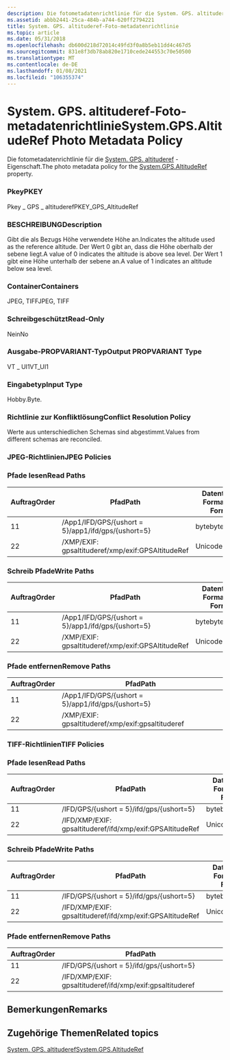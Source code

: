```yaml
---
description: Die fotometadatenrichtlinie für die System. GPS. altituderef-Eigenschaft.
ms.assetid: abbb2441-25ca-484b-a744-620ff2794221
title: System. GPS. altituderef-Foto-metadatenrichtlinie
ms.topic: article
ms.date: 05/31/2018
ms.openlocfilehash: db600d218d72014c49fd3f0a8b5eb11dd4c467d5
ms.sourcegitcommit: 831e8f3db78ab820e1710cede244553c70e50500
ms.translationtype: MT
ms.contentlocale: de-DE
ms.lasthandoff: 01/08/2021
ms.locfileid: "106355374"
---
```

# <a name="systemgpsaltituderef-photo-metadata-policy"></a><span data-ttu-id="bddf0-103">System. GPS. altituderef-Foto-metadatenrichtlinie</span><span class="sxs-lookup"><span data-stu-id="bddf0-103">System.GPS.AltitudeRef Photo Metadata Policy</span></span>

<span data-ttu-id="bddf0-104">Die fotometadatenrichtlinie für die [System. GPS. altituderef](../properties/props-system-gps-altituderef.md) -Eigenschaft.</span><span class="sxs-lookup"><span data-stu-id="bddf0-104">The photo metadata policy for the [System.GPS.AltitudeRef](../properties/props-system-gps-altituderef.md) property.</span></span>

### <a name="pkey"></a><span data-ttu-id="bddf0-105">Pkey</span><span class="sxs-lookup"><span data-stu-id="bddf0-105">PKEY</span></span>

<span data-ttu-id="bddf0-106">Pkey \_ GPS \_ altituderef</span><span class="sxs-lookup"><span data-stu-id="bddf0-106">PKEY\_GPS\_AltitudeRef</span></span>

### <a name="description"></a><span data-ttu-id="bddf0-107">BESCHREIBUNG</span><span class="sxs-lookup"><span data-stu-id="bddf0-107">Description</span></span>

<span data-ttu-id="bddf0-108">Gibt die als Bezugs Höhe verwendete Höhe an.</span><span class="sxs-lookup"><span data-stu-id="bddf0-108">Indicates the altitude used as the reference altitude.</span></span> <span data-ttu-id="bddf0-109">Der Wert 0 gibt an, dass die Höhe oberhalb der sebene liegt.</span><span class="sxs-lookup"><span data-stu-id="bddf0-109">A value of 0 indicates the altitude is above sea level.</span></span> <span data-ttu-id="bddf0-110">Der Wert 1 gibt eine Höhe unterhalb der sebene an.</span><span class="sxs-lookup"><span data-stu-id="bddf0-110">A value of 1 indicates an altitude below sea level.</span></span>

### <a name="containers"></a><span data-ttu-id="bddf0-111">Container</span><span class="sxs-lookup"><span data-stu-id="bddf0-111">Containers</span></span>

<span data-ttu-id="bddf0-112">JPEG, TIFF</span><span class="sxs-lookup"><span data-stu-id="bddf0-112">JPEG, TIFF</span></span>

### <a name="read-only"></a><span data-ttu-id="bddf0-113">Schreibgeschützt</span><span class="sxs-lookup"><span data-stu-id="bddf0-113">Read-Only</span></span>

<span data-ttu-id="bddf0-114">Nein</span><span class="sxs-lookup"><span data-stu-id="bddf0-114">No</span></span>

### <a name="output-propvariant-type"></a><span data-ttu-id="bddf0-115">Ausgabe-PROPVARIANT-Typ</span><span class="sxs-lookup"><span data-stu-id="bddf0-115">Output PROPVARIANT Type</span></span>

<span data-ttu-id="bddf0-116">VT \_ UI1</span><span class="sxs-lookup"><span data-stu-id="bddf0-116">VT\_UI1</span></span>

### <a name="input-type"></a><span data-ttu-id="bddf0-117">Eingabetyp</span><span class="sxs-lookup"><span data-stu-id="bddf0-117">Input Type</span></span>

<span data-ttu-id="bddf0-118">Hobby.</span><span class="sxs-lookup"><span data-stu-id="bddf0-118">Byte.</span></span>

### <a name="conflict-resolution-policy"></a><span data-ttu-id="bddf0-119">Richtlinie zur Konfliktlösung</span><span class="sxs-lookup"><span data-stu-id="bddf0-119">Conflict Resolution Policy</span></span>

<span data-ttu-id="bddf0-120">Werte aus unterschiedlichen Schemas sind abgestimmt.</span><span class="sxs-lookup"><span data-stu-id="bddf0-120">Values from different schemas are reconciled.</span></span>

### <a name="jpeg-policies"></a><span data-ttu-id="bddf0-121">JPEG-Richtlinien</span><span class="sxs-lookup"><span data-stu-id="bddf0-121">JPEG Policies</span></span>

### <a name="read-paths"></a><span data-ttu-id="bddf0-122">Pfade lesen</span><span class="sxs-lookup"><span data-stu-id="bddf0-122">Read Paths</span></span>



| <span data-ttu-id="bddf0-123">Auftrag</span><span class="sxs-lookup"><span data-stu-id="bddf0-123">Order</span></span> | <span data-ttu-id="bddf0-124">Pfad</span><span class="sxs-lookup"><span data-stu-id="bddf0-124">Path</span></span>                     | <span data-ttu-id="bddf0-125">Datenträger Format</span><span class="sxs-lookup"><span data-stu-id="bddf0-125">Disk Format</span></span> |
|-------|--------------------------|-------------|
| <span data-ttu-id="bddf0-126">1</span><span class="sxs-lookup"><span data-stu-id="bddf0-126">1</span></span>     | <span data-ttu-id="bddf0-127">/App1/IFD/GPS/{ushort = 5}</span><span class="sxs-lookup"><span data-stu-id="bddf0-127">/app1/ifd/gps/{ushort=5}</span></span> | <span data-ttu-id="bddf0-128">byte</span><span class="sxs-lookup"><span data-stu-id="bddf0-128">byte</span></span>        |
| <span data-ttu-id="bddf0-129">2</span><span class="sxs-lookup"><span data-stu-id="bddf0-129">2</span></span>     | <span data-ttu-id="bddf0-130">/XMP/EXIF: gpsaltituderef</span><span class="sxs-lookup"><span data-stu-id="bddf0-130">/xmp/exif:GPSAltitudeRef</span></span> | <span data-ttu-id="bddf0-131">Unicode</span><span class="sxs-lookup"><span data-stu-id="bddf0-131">unicode</span></span>     |



 

### <a name="write-paths"></a><span data-ttu-id="bddf0-132">Schreib Pfade</span><span class="sxs-lookup"><span data-stu-id="bddf0-132">Write Paths</span></span>



| <span data-ttu-id="bddf0-133">Auftrag</span><span class="sxs-lookup"><span data-stu-id="bddf0-133">Order</span></span> | <span data-ttu-id="bddf0-134">Pfad</span><span class="sxs-lookup"><span data-stu-id="bddf0-134">Path</span></span>                     | <span data-ttu-id="bddf0-135">Datenträger Format</span><span class="sxs-lookup"><span data-stu-id="bddf0-135">Disk Format</span></span> |
|-------|--------------------------|-------------|
| <span data-ttu-id="bddf0-136">1</span><span class="sxs-lookup"><span data-stu-id="bddf0-136">1</span></span>     | <span data-ttu-id="bddf0-137">/App1/IFD/GPS/{ushort = 5}</span><span class="sxs-lookup"><span data-stu-id="bddf0-137">/app1/ifd/gps/{ushort=5}</span></span> | <span data-ttu-id="bddf0-138">byte</span><span class="sxs-lookup"><span data-stu-id="bddf0-138">byte</span></span>        |
| <span data-ttu-id="bddf0-139">2</span><span class="sxs-lookup"><span data-stu-id="bddf0-139">2</span></span>     | <span data-ttu-id="bddf0-140">/XMP/EXIF: gpsaltituderef</span><span class="sxs-lookup"><span data-stu-id="bddf0-140">/xmp/exif:GPSAltitudeRef</span></span> | <span data-ttu-id="bddf0-141">Unicode</span><span class="sxs-lookup"><span data-stu-id="bddf0-141">unicode</span></span>     |



 

### <a name="remove-paths"></a><span data-ttu-id="bddf0-142">Pfade entfernen</span><span class="sxs-lookup"><span data-stu-id="bddf0-142">Remove Paths</span></span>



| <span data-ttu-id="bddf0-143">Auftrag</span><span class="sxs-lookup"><span data-stu-id="bddf0-143">Order</span></span> | <span data-ttu-id="bddf0-144">Pfad</span><span class="sxs-lookup"><span data-stu-id="bddf0-144">Path</span></span>                     |
|-------|--------------------------|
| <span data-ttu-id="bddf0-145">1</span><span class="sxs-lookup"><span data-stu-id="bddf0-145">1</span></span>     | <span data-ttu-id="bddf0-146">/App1/IFD/GPS/{ushort = 5}</span><span class="sxs-lookup"><span data-stu-id="bddf0-146">/app1/ifd/gps/{ushort=5}</span></span> |
| <span data-ttu-id="bddf0-147">2</span><span class="sxs-lookup"><span data-stu-id="bddf0-147">2</span></span>     | <span data-ttu-id="bddf0-148">/XMP/EXIF: gpsaltituderef</span><span class="sxs-lookup"><span data-stu-id="bddf0-148">/xmp/exif:gpsaltituderef</span></span> |



 

### <a name="tiff-policies"></a><span data-ttu-id="bddf0-149">TIFF-Richtlinien</span><span class="sxs-lookup"><span data-stu-id="bddf0-149">TIFF Policies</span></span>

### <a name="read-paths"></a><span data-ttu-id="bddf0-150">Pfade lesen</span><span class="sxs-lookup"><span data-stu-id="bddf0-150">Read Paths</span></span>



| <span data-ttu-id="bddf0-151">Auftrag</span><span class="sxs-lookup"><span data-stu-id="bddf0-151">Order</span></span> | <span data-ttu-id="bddf0-152">Pfad</span><span class="sxs-lookup"><span data-stu-id="bddf0-152">Path</span></span>                         | <span data-ttu-id="bddf0-153">Datenträger Format</span><span class="sxs-lookup"><span data-stu-id="bddf0-153">Disk Format</span></span> |
|-------|------------------------------|-------------|
| <span data-ttu-id="bddf0-154">1</span><span class="sxs-lookup"><span data-stu-id="bddf0-154">1</span></span>     | <span data-ttu-id="bddf0-155">/IFD/GPS/{ushort = 5}</span><span class="sxs-lookup"><span data-stu-id="bddf0-155">/ifd/gps/{ushort=5}</span></span>          | <span data-ttu-id="bddf0-156">byte</span><span class="sxs-lookup"><span data-stu-id="bddf0-156">byte</span></span>        |
| <span data-ttu-id="bddf0-157">2</span><span class="sxs-lookup"><span data-stu-id="bddf0-157">2</span></span>     | <span data-ttu-id="bddf0-158">/IFD/XMP/EXIF: gpsaltituderef</span><span class="sxs-lookup"><span data-stu-id="bddf0-158">/ifd/xmp/exif:GPSAltitudeRef</span></span> | <span data-ttu-id="bddf0-159">Unicode</span><span class="sxs-lookup"><span data-stu-id="bddf0-159">unicode</span></span>     |



 

### <a name="write-paths"></a><span data-ttu-id="bddf0-160">Schreib Pfade</span><span class="sxs-lookup"><span data-stu-id="bddf0-160">Write Paths</span></span>



| <span data-ttu-id="bddf0-161">Auftrag</span><span class="sxs-lookup"><span data-stu-id="bddf0-161">Order</span></span> | <span data-ttu-id="bddf0-162">Pfad</span><span class="sxs-lookup"><span data-stu-id="bddf0-162">Path</span></span>                         | <span data-ttu-id="bddf0-163">Datenträger Format</span><span class="sxs-lookup"><span data-stu-id="bddf0-163">Disk Format</span></span> |
|-------|------------------------------|-------------|
| <span data-ttu-id="bddf0-164">1</span><span class="sxs-lookup"><span data-stu-id="bddf0-164">1</span></span>     | <span data-ttu-id="bddf0-165">/IFD/GPS/{ushort = 5}</span><span class="sxs-lookup"><span data-stu-id="bddf0-165">/ifd/gps/{ushort=5}</span></span>          | <span data-ttu-id="bddf0-166">byte</span><span class="sxs-lookup"><span data-stu-id="bddf0-166">byte</span></span>        |
| <span data-ttu-id="bddf0-167">2</span><span class="sxs-lookup"><span data-stu-id="bddf0-167">2</span></span>     | <span data-ttu-id="bddf0-168">/IFD/XMP/EXIF: gpsaltituderef</span><span class="sxs-lookup"><span data-stu-id="bddf0-168">/ifd/xmp/exif:GPSAltitudeRef</span></span> | <span data-ttu-id="bddf0-169">Unicode</span><span class="sxs-lookup"><span data-stu-id="bddf0-169">unicode</span></span>     |



 

### <a name="remove-paths"></a><span data-ttu-id="bddf0-170">Pfade entfernen</span><span class="sxs-lookup"><span data-stu-id="bddf0-170">Remove Paths</span></span>



| <span data-ttu-id="bddf0-171">Auftrag</span><span class="sxs-lookup"><span data-stu-id="bddf0-171">Order</span></span> | <span data-ttu-id="bddf0-172">Pfad</span><span class="sxs-lookup"><span data-stu-id="bddf0-172">Path</span></span>                         |
|-------|------------------------------|
| <span data-ttu-id="bddf0-173">1</span><span class="sxs-lookup"><span data-stu-id="bddf0-173">1</span></span>     | <span data-ttu-id="bddf0-174">/IFD/GPS/{ushort = 5}</span><span class="sxs-lookup"><span data-stu-id="bddf0-174">/ifd/gps/{ushort=5}</span></span>          |
| <span data-ttu-id="bddf0-175">2</span><span class="sxs-lookup"><span data-stu-id="bddf0-175">2</span></span>     | <span data-ttu-id="bddf0-176">/IFD/XMP/EXIF: gpsaltituderef</span><span class="sxs-lookup"><span data-stu-id="bddf0-176">/ifd/xmp/exif:gpsaltituderef</span></span> |



 

## <a name="remarks"></a><span data-ttu-id="bddf0-177">Bemerkungen</span><span class="sxs-lookup"><span data-stu-id="bddf0-177">Remarks</span></span>

## <a name="related-topics"></a><span data-ttu-id="bddf0-178">Zugehörige Themen</span><span class="sxs-lookup"><span data-stu-id="bddf0-178">Related topics</span></span>

<dl> <dt>

[<span data-ttu-id="bddf0-179">System. GPS. altituderef</span><span class="sxs-lookup"><span data-stu-id="bddf0-179">System.GPS.AltitudeRef</span></span>](../properties/props-system-gps-altituderef.md)
</dt> </dl>

 

 

